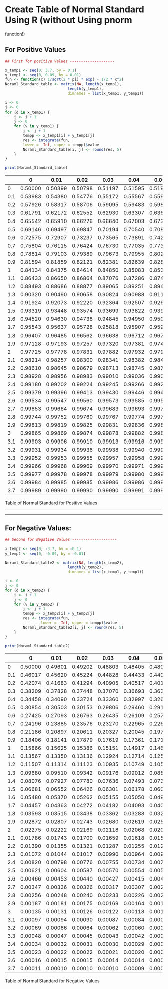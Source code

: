 # Create Table of Normal Standard Using R (without Using pnorm
function!)

## For Positive Values

``` r
## First for positive Values --------------------

x_temp1 <- seq(0, 3.7, by = 0.1)
y_temp1 <- seq(0, 0.09, by = 0.01)
fun <- function(x) 1/sqrt(2 * pi) * exp( - 1/2 * x^2)
Noraml_Standard_table <- matrix(NA, length(x_temp1), 
                            length(y_temp1), 
                            dimnames = list(x_temp1, y_temp1))

i <- 0
j <- 0
for (d in x_temp1) {
    i <- i + 1
    j <- 0
    for (v in y_temp1) {
        j <- j + 1
        tempp <- x_temp1[i] + y_temp1[j]
        res <- integrate(fun, 
        lower = -Inf, upper = tempp)$value 
        Noraml_Standard_table[i, j] <- round(res, 5)
    }
}
```

``` r
print(Noraml_Standard_table)
```

|     |    0    |  0.01   |  0.02   |  0.03   |  0.04   |  0.05   |  0.06   |  0.07   |  0.08   |  0.09   |
|:----|:-------:|:-------:|:-------:|:-------:|:-------:|:-------:|:-------:|:-------:|:-------:|:-------:|
| 0   | 0.50000 | 0.50399 | 0.50798 | 0.51197 | 0.51595 | 0.51994 | 0.52392 | 0.52790 | 0.53188 | 0.53586 |
| 0.1 | 0.53983 | 0.54380 | 0.54776 | 0.55172 | 0.55567 | 0.55962 | 0.56356 | 0.56749 | 0.57142 | 0.57535 |
| 0.2 | 0.57926 | 0.58317 | 0.58706 | 0.59095 | 0.59483 | 0.59871 | 0.60257 | 0.60642 | 0.61026 | 0.61409 |
| 0.3 | 0.61791 | 0.62172 | 0.62552 | 0.62930 | 0.63307 | 0.63683 | 0.64058 | 0.64431 | 0.64803 | 0.65173 |
| 0.4 | 0.65542 | 0.65910 | 0.66276 | 0.66640 | 0.67003 | 0.67364 | 0.67724 | 0.68082 | 0.68439 | 0.68793 |
| 0.5 | 0.69146 | 0.69497 | 0.69847 | 0.70194 | 0.70540 | 0.70884 | 0.71226 | 0.71566 | 0.71904 | 0.72240 |
| 0.6 | 0.72575 | 0.72907 | 0.73237 | 0.73565 | 0.73891 | 0.74215 | 0.74537 | 0.74857 | 0.75175 | 0.75490 |
| 0.7 | 0.75804 | 0.76115 | 0.76424 | 0.76730 | 0.77035 | 0.77337 | 0.77637 | 0.77935 | 0.78230 | 0.78524 |
| 0.8 | 0.78814 | 0.79103 | 0.79389 | 0.79673 | 0.79955 | 0.80234 | 0.80511 | 0.80785 | 0.81057 | 0.81327 |
| 0.9 | 0.81594 | 0.81859 | 0.82121 | 0.82381 | 0.82639 | 0.82894 | 0.83147 | 0.83398 | 0.83646 | 0.83891 |
| 1   | 0.84134 | 0.84375 | 0.84614 | 0.84850 | 0.85083 | 0.85314 | 0.85543 | 0.85769 | 0.85993 | 0.86214 |
| 1.1 | 0.86433 | 0.86650 | 0.86864 | 0.87076 | 0.87286 | 0.87493 | 0.87698 | 0.87900 | 0.88100 | 0.88298 |
| 1.2 | 0.88493 | 0.88686 | 0.88877 | 0.89065 | 0.89251 | 0.89435 | 0.89617 | 0.89796 | 0.89973 | 0.90147 |
| 1.3 | 0.90320 | 0.90490 | 0.90658 | 0.90824 | 0.90988 | 0.91149 | 0.91309 | 0.91466 | 0.91621 | 0.91774 |
| 1.4 | 0.91924 | 0.92073 | 0.92220 | 0.92364 | 0.92507 | 0.92647 | 0.92785 | 0.92922 | 0.93056 | 0.93189 |
| 1.5 | 0.93319 | 0.93448 | 0.93574 | 0.93699 | 0.93822 | 0.93943 | 0.94062 | 0.94179 | 0.94295 | 0.94408 |
| 1.6 | 0.94520 | 0.94630 | 0.94738 | 0.94845 | 0.94950 | 0.95053 | 0.95154 | 0.95254 | 0.95352 | 0.95449 |
| 1.7 | 0.95543 | 0.95637 | 0.95728 | 0.95818 | 0.95907 | 0.95994 | 0.96080 | 0.96164 | 0.96246 | 0.96327 |
| 1.8 | 0.96407 | 0.96485 | 0.96562 | 0.96638 | 0.96712 | 0.96784 | 0.96856 | 0.96926 | 0.96995 | 0.97062 |
| 1.9 | 0.97128 | 0.97193 | 0.97257 | 0.97320 | 0.97381 | 0.97441 | 0.97500 | 0.97558 | 0.97615 | 0.97670 |
| 2   | 0.97725 | 0.97778 | 0.97831 | 0.97882 | 0.97932 | 0.97982 | 0.98030 | 0.98077 | 0.98124 | 0.98169 |
| 2.1 | 0.98214 | 0.98257 | 0.98300 | 0.98341 | 0.98382 | 0.98422 | 0.98461 | 0.98500 | 0.98537 | 0.98574 |
| 2.2 | 0.98610 | 0.98645 | 0.98679 | 0.98713 | 0.98745 | 0.98778 | 0.98809 | 0.98840 | 0.98870 | 0.98899 |
| 2.3 | 0.98928 | 0.98956 | 0.98983 | 0.99010 | 0.99036 | 0.99061 | 0.99086 | 0.99111 | 0.99134 | 0.99158 |
| 2.4 | 0.99180 | 0.99202 | 0.99224 | 0.99245 | 0.99266 | 0.99286 | 0.99305 | 0.99324 | 0.99343 | 0.99361 |
| 2.5 | 0.99379 | 0.99396 | 0.99413 | 0.99430 | 0.99446 | 0.99461 | 0.99477 | 0.99492 | 0.99506 | 0.99520 |
| 2.6 | 0.99534 | 0.99547 | 0.99560 | 0.99573 | 0.99585 | 0.99598 | 0.99609 | 0.99621 | 0.99632 | 0.99643 |
| 2.7 | 0.99653 | 0.99664 | 0.99674 | 0.99683 | 0.99693 | 0.99702 | 0.99711 | 0.99720 | 0.99728 | 0.99736 |
| 2.8 | 0.99744 | 0.99752 | 0.99760 | 0.99767 | 0.99774 | 0.99781 | 0.99788 | 0.99795 | 0.99801 | 0.99807 |
| 2.9 | 0.99813 | 0.99819 | 0.99825 | 0.99831 | 0.99836 | 0.99841 | 0.99846 | 0.99851 | 0.99856 | 0.99861 |
| 3   | 0.99865 | 0.99869 | 0.99874 | 0.99878 | 0.99882 | 0.99886 | 0.99889 | 0.99893 | 0.99896 | 0.99900 |
| 3.1 | 0.99903 | 0.99906 | 0.99910 | 0.99913 | 0.99916 | 0.99918 | 0.99921 | 0.99924 | 0.99926 | 0.99929 |
| 3.2 | 0.99931 | 0.99934 | 0.99936 | 0.99938 | 0.99940 | 0.99942 | 0.99944 | 0.99946 | 0.99948 | 0.99950 |
| 3.3 | 0.99952 | 0.99953 | 0.99955 | 0.99957 | 0.99958 | 0.99960 | 0.99961 | 0.99962 | 0.99964 | 0.99965 |
| 3.4 | 0.99966 | 0.99968 | 0.99969 | 0.99970 | 0.99971 | 0.99972 | 0.99973 | 0.99974 | 0.99975 | 0.99976 |
| 3.5 | 0.99977 | 0.99978 | 0.99978 | 0.99979 | 0.99980 | 0.99981 | 0.99981 | 0.99982 | 0.99983 | 0.99983 |
| 3.6 | 0.99984 | 0.99985 | 0.99985 | 0.99986 | 0.99986 | 0.99987 | 0.99987 | 0.99988 | 0.99988 | 0.99989 |
| 3.7 | 0.99989 | 0.99990 | 0.99990 | 0.99990 | 0.99991 | 0.99991 | 0.99992 | 0.99992 | 0.99992 | 0.99992 |

Table of Normal Standard for Positive Values

------------------------------------------------------------------------

------------------------------------------------------------------------

## For Negative Values:

``` r
## Second for Negative Values --------------------

x_temp2 <- seq(0, -3.7, by = -0.1)
y_temp2 <- seq(0, -0.09, by = -0.01)

Noraml_Standard_table2 <- matrix(NA, length(x_temp2), 
                            length(y_temp2), 
                            dimnames = list(x_temp1, y_temp1))

i <- 0
j <- 0
for (d in x_temp2) {
    i <- i + 1
    j <- 0
    for (v in y_temp2) {
        j <- j + 1
        tempp <- x_temp2[i] + y_temp2[j]
        res <- integrate(fun, 
                lower = -Inf, upper = tempp)$value 
        Noraml_Standard_table2[i, j] <- round(res, 5)
    }
}
```

``` r
print(Noraml_Standard_table2)
```

|     |    0    |  0.01   |  0.02   |  0.03   |  0.04   |  0.05   |  0.06   |  0.07   |  0.08   |  0.09   |
|:----|:-------:|:-------:|:-------:|:-------:|:-------:|:-------:|:-------:|:-------:|:-------:|:-------:|
| 0   | 0.50000 | 0.49601 | 0.49202 | 0.48803 | 0.48405 | 0.48006 | 0.47608 | 0.47210 | 0.46812 | 0.46414 |
| 0.1 | 0.46017 | 0.45620 | 0.45224 | 0.44828 | 0.44433 | 0.44038 | 0.43644 | 0.43251 | 0.42858 | 0.42465 |
| 0.2 | 0.42074 | 0.41683 | 0.41294 | 0.40905 | 0.40517 | 0.40129 | 0.39743 | 0.39358 | 0.38974 | 0.38591 |
| 0.3 | 0.38209 | 0.37828 | 0.37448 | 0.37070 | 0.36693 | 0.36317 | 0.35942 | 0.35569 | 0.35197 | 0.34827 |
| 0.4 | 0.34458 | 0.34090 | 0.33724 | 0.33360 | 0.32997 | 0.32636 | 0.32276 | 0.31918 | 0.31561 | 0.31207 |
| 0.5 | 0.30854 | 0.30503 | 0.30153 | 0.29806 | 0.29460 | 0.29116 | 0.28774 | 0.28434 | 0.28096 | 0.27760 |
| 0.6 | 0.27425 | 0.27093 | 0.26763 | 0.26435 | 0.26109 | 0.25785 | 0.25463 | 0.25143 | 0.24825 | 0.24510 |
| 0.7 | 0.24196 | 0.23885 | 0.23576 | 0.23270 | 0.22965 | 0.22663 | 0.22363 | 0.22065 | 0.21770 | 0.21476 |
| 0.8 | 0.21186 | 0.20897 | 0.20611 | 0.20327 | 0.20045 | 0.19766 | 0.19489 | 0.19215 | 0.18943 | 0.18673 |
| 0.9 | 0.18406 | 0.18141 | 0.17879 | 0.17619 | 0.17361 | 0.17106 | 0.16853 | 0.16602 | 0.16354 | 0.16109 |
| 1   | 0.15866 | 0.15625 | 0.15386 | 0.15151 | 0.14917 | 0.14686 | 0.14457 | 0.14231 | 0.14007 | 0.13786 |
| 1.1 | 0.13567 | 0.13350 | 0.13136 | 0.12924 | 0.12714 | 0.12507 | 0.12302 | 0.12100 | 0.11900 | 0.11702 |
| 1.2 | 0.11507 | 0.11314 | 0.11123 | 0.10935 | 0.10749 | 0.10565 | 0.10383 | 0.10204 | 0.10027 | 0.09853 |
| 1.3 | 0.09680 | 0.09510 | 0.09342 | 0.09176 | 0.09012 | 0.08851 | 0.08691 | 0.08534 | 0.08379 | 0.08226 |
| 1.4 | 0.08076 | 0.07927 | 0.07780 | 0.07636 | 0.07493 | 0.07353 | 0.07215 | 0.07078 | 0.06944 | 0.06811 |
| 1.5 | 0.06681 | 0.06552 | 0.06426 | 0.06301 | 0.06178 | 0.06057 | 0.05938 | 0.05821 | 0.05705 | 0.05592 |
| 1.6 | 0.05480 | 0.05370 | 0.05262 | 0.05155 | 0.05050 | 0.04947 | 0.04846 | 0.04746 | 0.04648 | 0.04551 |
| 1.7 | 0.04457 | 0.04363 | 0.04272 | 0.04182 | 0.04093 | 0.04006 | 0.03920 | 0.03836 | 0.03754 | 0.03673 |
| 1.8 | 0.03593 | 0.03515 | 0.03438 | 0.03362 | 0.03288 | 0.03216 | 0.03144 | 0.03074 | 0.03005 | 0.02938 |
| 1.9 | 0.02872 | 0.02807 | 0.02743 | 0.02680 | 0.02619 | 0.02559 | 0.02500 | 0.02442 | 0.02385 | 0.02330 |
| 2   | 0.02275 | 0.02222 | 0.02169 | 0.02118 | 0.02068 | 0.02018 | 0.01970 | 0.01923 | 0.01876 | 0.01831 |
| 2.1 | 0.01786 | 0.01743 | 0.01700 | 0.01659 | 0.01618 | 0.01578 | 0.01539 | 0.01500 | 0.01463 | 0.01426 |
| 2.2 | 0.01390 | 0.01355 | 0.01321 | 0.01287 | 0.01255 | 0.01222 | 0.01191 | 0.01160 | 0.01130 | 0.01101 |
| 2.3 | 0.01072 | 0.01044 | 0.01017 | 0.00990 | 0.00964 | 0.00939 | 0.00914 | 0.00889 | 0.00866 | 0.00842 |
| 2.4 | 0.00820 | 0.00798 | 0.00776 | 0.00755 | 0.00734 | 0.00714 | 0.00695 | 0.00676 | 0.00657 | 0.00639 |
| 2.5 | 0.00621 | 0.00604 | 0.00587 | 0.00570 | 0.00554 | 0.00539 | 0.00523 | 0.00508 | 0.00494 | 0.00480 |
| 2.6 | 0.00466 | 0.00453 | 0.00440 | 0.00427 | 0.00415 | 0.00402 | 0.00391 | 0.00379 | 0.00368 | 0.00357 |
| 2.7 | 0.00347 | 0.00336 | 0.00326 | 0.00317 | 0.00307 | 0.00298 | 0.00289 | 0.00280 | 0.00272 | 0.00264 |
| 2.8 | 0.00256 | 0.00248 | 0.00240 | 0.00233 | 0.00226 | 0.00219 | 0.00212 | 0.00205 | 0.00199 | 0.00193 |
| 2.9 | 0.00187 | 0.00181 | 0.00175 | 0.00169 | 0.00164 | 0.00159 | 0.00154 | 0.00149 | 0.00144 | 0.00139 |
| 3   | 0.00135 | 0.00131 | 0.00126 | 0.00122 | 0.00118 | 0.00114 | 0.00111 | 0.00107 | 0.00104 | 0.00100 |
| 3.1 | 0.00097 | 0.00094 | 0.00090 | 0.00087 | 0.00084 | 0.00082 | 0.00079 | 0.00076 | 0.00074 | 0.00071 |
| 3.2 | 0.00069 | 0.00066 | 0.00064 | 0.00062 | 0.00060 | 0.00058 | 0.00056 | 0.00054 | 0.00052 | 0.00050 |
| 3.3 | 0.00048 | 0.00047 | 0.00045 | 0.00043 | 0.00042 | 0.00040 | 0.00039 | 0.00038 | 0.00036 | 0.00035 |
| 3.4 | 0.00034 | 0.00032 | 0.00031 | 0.00030 | 0.00029 | 0.00028 | 0.00027 | 0.00026 | 0.00025 | 0.00024 |
| 3.5 | 0.00023 | 0.00022 | 0.00022 | 0.00021 | 0.00020 | 0.00019 | 0.00019 | 0.00018 | 0.00017 | 0.00017 |
| 3.6 | 0.00016 | 0.00015 | 0.00015 | 0.00014 | 0.00014 | 0.00013 | 0.00013 | 0.00012 | 0.00012 | 0.00011 |
| 3.7 | 0.00011 | 0.00010 | 0.00010 | 0.00010 | 0.00009 | 0.00009 | 0.00008 | 0.00008 | 0.00008 | 0.00008 |

Table of Normal Standard for Negative Values
